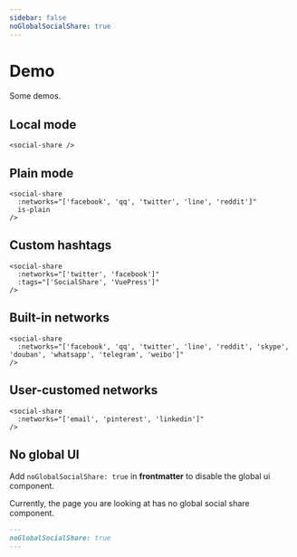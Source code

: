```yaml
---
sidebar: false
noGlobalSocialShare: true
---
```


# Demo

Some demos.

## Local mode

``` vue
<social-share />
```
<social-share />

## Plain mode

``` vue
<social-share 
  :networks="['facebook', 'qq', 'twitter', 'line', 'reddit']" 
  is-plain 
/>
```

<social-share :networks="['facebook', 'qq', 'twitter', 'line', 'reddit']" is-plain />

## Custom hashtags

``` vue
<social-share 
  :networks="['twitter', 'facebook']" 
  :tags="['SocialShare', 'VuePress']" 
/>
```

<social-share :networks="['twitter', 'facebook']" :tags="['SocialShare', 'VuePress']" />

## Built-in networks

``` vue
<social-share 
  :networks="['facebook', 'qq', 'twitter', 'line', 'reddit', 'skype', 'douban', 'whatsapp', 'telegram', 'weibo']" 
/>
```

<social-share :networks="['facebook', 'qq', 'twitter', 'line', 'reddit', 'skype', 'douban', 'whatsapp', 'telegram', 'weibo']" />

## User-customed networks

``` vue
<social-share 
  :networks="['email', 'pinterest', 'linkedin']" 
/>
```

<social-share 
  :networks="['email', 'pinterest', 'linkedin']" 
/>

## No global UI

Add `noGlobalSocialShare: true` in **frontmatter** to disable the global ui component.

Currently, the page you are looking at has no global social share component.

``` markdown
---
noGlobalSocialShare: true
---
```
